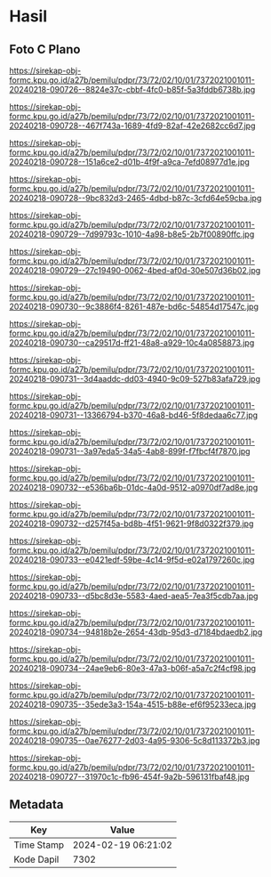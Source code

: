 # Hasil

## Foto C Plano

https://sirekap-obj-formc.kpu.go.id/a27b/pemilu/pdpr/73/72/02/10/01/7372021001011-20240218-090726--8824e37c-cbbf-4fc0-b85f-5a3fddb6738b.jpg

https://sirekap-obj-formc.kpu.go.id/a27b/pemilu/pdpr/73/72/02/10/01/7372021001011-20240218-090728--467f743a-1689-4fd9-82af-42e2682cc6d7.jpg

https://sirekap-obj-formc.kpu.go.id/a27b/pemilu/pdpr/73/72/02/10/01/7372021001011-20240218-090728--151a6ce2-d01b-4f9f-a9ca-7efd08977d1e.jpg

https://sirekap-obj-formc.kpu.go.id/a27b/pemilu/pdpr/73/72/02/10/01/7372021001011-20240218-090728--9bc832d3-2465-4dbd-b87c-3cfd64e59cba.jpg

https://sirekap-obj-formc.kpu.go.id/a27b/pemilu/pdpr/73/72/02/10/01/7372021001011-20240218-090729--7d99793c-1010-4a98-b8e5-2b7f00890ffc.jpg

https://sirekap-obj-formc.kpu.go.id/a27b/pemilu/pdpr/73/72/02/10/01/7372021001011-20240218-090729--27c19490-0062-4bed-af0d-30e507d36b02.jpg

https://sirekap-obj-formc.kpu.go.id/a27b/pemilu/pdpr/73/72/02/10/01/7372021001011-20240218-090730--9c3886f4-8261-487e-bd6c-54854d17547c.jpg

https://sirekap-obj-formc.kpu.go.id/a27b/pemilu/pdpr/73/72/02/10/01/7372021001011-20240218-090730--ca29517d-ff21-48a8-a929-10c4a0858873.jpg

https://sirekap-obj-formc.kpu.go.id/a27b/pemilu/pdpr/73/72/02/10/01/7372021001011-20240218-090731--3d4aaddc-dd03-4940-9c09-527b83afa729.jpg

https://sirekap-obj-formc.kpu.go.id/a27b/pemilu/pdpr/73/72/02/10/01/7372021001011-20240218-090731--13366794-b370-46a8-bd46-5f8dedaa6c77.jpg

https://sirekap-obj-formc.kpu.go.id/a27b/pemilu/pdpr/73/72/02/10/01/7372021001011-20240218-090731--3a97eda5-34a5-4ab8-899f-f7fbcf4f7870.jpg

https://sirekap-obj-formc.kpu.go.id/a27b/pemilu/pdpr/73/72/02/10/01/7372021001011-20240218-090732--e536ba6b-01dc-4a0d-9512-a0970df7ad8e.jpg

https://sirekap-obj-formc.kpu.go.id/a27b/pemilu/pdpr/73/72/02/10/01/7372021001011-20240218-090732--d257f45a-bd8b-4f51-9621-9f8d0322f379.jpg

https://sirekap-obj-formc.kpu.go.id/a27b/pemilu/pdpr/73/72/02/10/01/7372021001011-20240218-090733--e0421edf-59be-4c14-9f5d-e02a1797260c.jpg

https://sirekap-obj-formc.kpu.go.id/a27b/pemilu/pdpr/73/72/02/10/01/7372021001011-20240218-090733--d5bc8d3e-5583-4aed-aea5-7ea3f5cdb7aa.jpg

https://sirekap-obj-formc.kpu.go.id/a27b/pemilu/pdpr/73/72/02/10/01/7372021001011-20240218-090734--94818b2e-2654-43db-95d3-d7184bdaedb2.jpg

https://sirekap-obj-formc.kpu.go.id/a27b/pemilu/pdpr/73/72/02/10/01/7372021001011-20240218-090734--24ae9eb6-80e3-47a3-b06f-a5a7c2f4cf98.jpg

https://sirekap-obj-formc.kpu.go.id/a27b/pemilu/pdpr/73/72/02/10/01/7372021001011-20240218-090735--35ede3a3-154a-4515-b88e-ef6f95233eca.jpg

https://sirekap-obj-formc.kpu.go.id/a27b/pemilu/pdpr/73/72/02/10/01/7372021001011-20240218-090735--0ae76277-2d03-4a95-9306-5c8d113372b3.jpg

https://sirekap-obj-formc.kpu.go.id/a27b/pemilu/pdpr/73/72/02/10/01/7372021001011-20240218-090727--31970c1c-fb96-454f-9a2b-596131fbaf48.jpg


## Metadata

| Key        | Value               |
| ---------- | ------------------- |
| Time Stamp | 2024-02-19 06:21:02 |
| Kode Dapil | 7302                |



